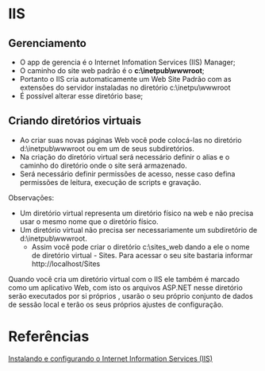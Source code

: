 # IIS

## Gerenciamento

- O app de gerencia é o Internet Infomation Services (IIS) Manager;
- O caminho do site web padrão é o **c:\inetpub\wwwroot**;
- Portanto o IIS cria automaticamente um Web Site Padrão com as extensões do servidor instaladas no diretório c:\inetpu\wwwroot
- É possível alterar esse diretório base;

## Criando diretórios virtuais

- Ao criar suas novas páginas Web você pode colocá-las no diretório d:\inetpub\wwwroot ou em um de seus subdiretórios.
- Na criação do diretório virtual será necessário definir o alias e o caminho do diretório onde o site será armazenado.
- Será necessário definir permissões de acesso, nesse caso defina permissões de leitura, execução de scripts e gravação.

Observações:
- Um diretório virtual representa um diretório físico na web e não precisa usar o mesmo nome que o diretório físico.
- Um diretório virtual não precisa ser necessariamente um subdiretório de  d:\inetpub\wwwroot.
	- Assim você pode criar o diretório c:\sites_web dando a ele o nome de diretório virtual - Sites. Para acessar o seu site bastaria informar http://localhost/Sites

Quando você cria um diretório virtual com o IIS ele também é marcado como um aplicativo Web, com isto os arquivos ASP.NET nesse diretório serão executados por si próprios , usarão o seu próprio conjunto de dados de sessão local e terão os seus próprios ajustes de configuração.

# Referências

[Instalando e configurando o Internet Information Services (IIS)](http://www.macoratti.net/vbn_iis.htm)